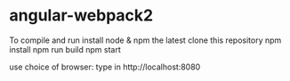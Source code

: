 # angular-webpack2
To compile and run
install node & npm the latest
clone this repository
npm install
npm run build
npm start

use choice of browser: type in http://localhost:8080


